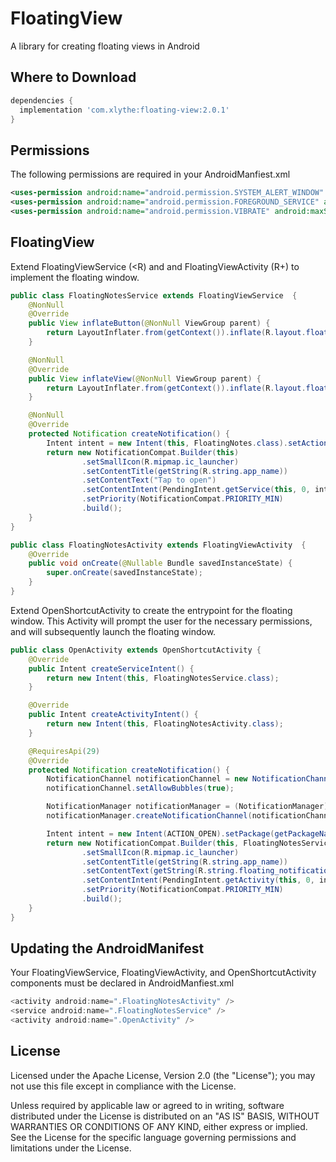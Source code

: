 # FloatingView

A library for creating floating views in Android

Where to Download
-----------------
```groovy
dependencies {
  implementation 'com.xlythe:floating-view:2.0.1'
}
```

Permissions
-----------------
The following permissions are required in your AndroidManfiest.xml
```xml
<uses-permission android:name="android.permission.SYSTEM_ALERT_WINDOW" android:maxSdkVersion="29" />
<uses-permission android:name="android.permission.FOREGROUND_SERVICE" android:maxSdkVersion="29" />
<uses-permission android:name="android.permission.VIBRATE" android:maxSdkVersion="29" />
```

FloatingView
-----------------
Extend FloatingViewService (<R) and and FloatingViewActivity (R+) to implement the floating window.
```java
public class FloatingNotesService extends FloatingViewService  {
    @NonNull
    @Override
    public View inflateButton(@NonNull ViewGroup parent) {
        return LayoutInflater.from(getContext()).inflate(R.layout.floating_icon, parent, false);
    }

    @NonNull
    @Override
    public View inflateView(@NonNull ViewGroup parent) {
        return LayoutInflater.from(getContext()).inflate(R.layout.floating_notes, parent, false);
    }

    @NonNull
    @Override
    protected Notification createNotification() {
        Intent intent = new Intent(this, FloatingNotes.class).setAction(ACTION_OPEN);
        return new NotificationCompat.Builder(this)
                .setSmallIcon(R.mipmap.ic_launcher)
                .setContentTitle(getString(R.string.app_name))
                .setContentText("Tap to open")
                .setContentIntent(PendingIntent.getService(this, 0, intent, PendingIntent.FLAG_UPDATE_CURRENT))
                .setPriority(NotificationCompat.PRIORITY_MIN)
                .build();
    }
}
```
```java
public class FloatingNotesActivity extends FloatingViewActivity  {
    @Override
    public void onCreate(@Nullable Bundle savedInstanceState) {
        super.onCreate(savedInstanceState);
    }
}
```
Extend OpenShortcutActivity to create the entrypoint for the floating window. This Activity will
prompt the user for the necessary permissions, and will subsequently launch the floating window.
```java
public class OpenActivity extends OpenShortcutActivity {
    @Override
    public Intent createServiceIntent() {
        return new Intent(this, FloatingNotesService.class);
    }

    @Override
    public Intent createActivityIntent() {
        return new Intent(this, FloatingNotesActivity.class);
    }

    @RequiresApi(29)
    @Override
    protected Notification createNotification() {
        NotificationChannel notificationChannel = new NotificationChannel(FloatingNotesService.CHANNEL_ID, getString(R.string.app_name), NotificationManager.IMPORTANCE_MIN);
        notificationChannel.setAllowBubbles(true);

        NotificationManager notificationManager = (NotificationManager) getSystemService(NOTIFICATION_SERVICE);
        notificationManager.createNotificationChannel(notificationChannel);

        Intent intent = new Intent(ACTION_OPEN).setPackage(getPackageName());
        return new NotificationCompat.Builder(this, FloatingNotesService.CHANNEL_ID)
                .setSmallIcon(R.mipmap.ic_launcher)
                .setContentTitle(getString(R.string.app_name))
                .setContentText(getString(R.string.floating_notification_description))
                .setContentIntent(PendingIntent.getActivity(this, 0, intent, PendingIntent.FLAG_UPDATE_CURRENT))
                .setPriority(NotificationCompat.PRIORITY_MIN)
                .build();
    }
}
```

Updating the AndroidManifest
-----------------
Your FloatingViewService, FloatingViewActivity, and OpenShortcutActivity components must be declared in AndroidManfiest.xml
```java
<activity android:name=".FloatingNotesActivity" />
<service android:name=".FloatingNotesService" />
<activity android:name=".OpenActivity" />
```

License
-------

   Licensed under the Apache License, Version 2.0 (the "License");
   you may not use this file except in compliance with the License.

   Unless required by applicable law or agreed to in writing, software
   distributed under the License is distributed on an "AS IS" BASIS,
   WITHOUT WARRANTIES OR CONDITIONS OF ANY KIND, either express or implied.
   See the License for the specific language governing permissions and
   limitations under the License.

